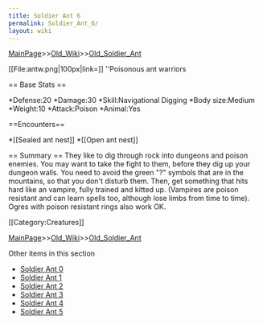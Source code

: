 ```yaml
---
title: Soldier Ant 6
permalink: Soldier_Ant_6/
layout: wiki
---
```


[MainPage](/keeperrl_wiki/ "wikilink")>>[Old_Wiki](/keeperrl_wiki/Old_Wiki "wikilink")>>[Old_Soldier_Ant](/keeperrl_wiki/Old_Soldier_Ant "wikilink")

[[File:antw.png|100px|link=]] ''Poisonous ant warriors

== Base Stats ==

*Defense:20
*Damage:30
*Skill:Navigational Digging
*Body size:Medium
*Weight:10
*Attack:Poison
*Animal:Yes

==Encounters==

*[[Sealed ant nest]]
*[[Open ant nest]]

== Summary ==
They like to dig through rock into dungeons and poison enemies. You may want to take the fight to them, before they dig up your dungeon walls. You need to avoid the green &quot;?&quot; symbols that are in the mountains, so that you don't disturb them. Then, get something that hits hard like an vampire, fully trained and kitted up. (Vampires are poison resistant and can learn spells too, although lose limbs from time to time). Ogres with poison resistant rings also work OK. 

[[Category:Creatures]]

[MainPage](/keeperrl_wiki/ "wikilink")>>[Old_Wiki](/keeperrl_wiki/Old_Wiki "wikilink")>>[Old_Soldier_Ant](/keeperrl_wiki/Old_Soldier_Ant "wikilink")

Other items in this section
-    [Soldier Ant 0](/keeperrl_wiki/Soldier_Ant_0 "wikilink")
-    [Soldier Ant 1](/keeperrl_wiki/Soldier_Ant_1 "wikilink")
-    [Soldier Ant 2](/keeperrl_wiki/Soldier_Ant_2 "wikilink")
-    [Soldier Ant 3](/keeperrl_wiki/Soldier_Ant_3 "wikilink")
-    [Soldier Ant 4](/keeperrl_wiki/Soldier_Ant_4 "wikilink")
-    [Soldier Ant 5](/keeperrl_wiki/Soldier_Ant_5 "wikilink")
